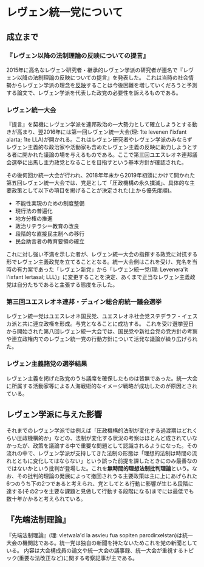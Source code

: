 # レヴェン統一党について

## 成立まで

### 『レヴェン以降の法制理論の反映についての提言』
2015年に高名なレヴェン研究者・継承的レヴェン学派の研究者が連名で『レヴェン以降の法制理論の反映についての提言』を発表した。
これは当時の社会情勢からレヴェン学派の理念を[反映](https://twitter.com/mai_lang0/status/1231267225341874176)することは今後困難を増していくだろうと予測する論文で、レヴェン学派を代表した政党の必要性を訴えるものである。

### レヴェン統一大会
『提言』を契機にレヴェン学派を連邦政治の一大勢力として確立しようとする動きが高まり、翌2016年には第一回レヴェン統一大会(理: 1te levenen l'ixfant alarta; 1te LLA)が開かれる。これはレヴェン研究者やレヴェン学派のみならずレヴェン主義的な政治家や活動家も含めたレヴェン主義の反映に助力しようとする者に開かれた議論の場を与えるものである。ここで第三回ユエスレオネ連邦議会選挙に出馬し主力政党となることを目指すという基本方針が確認された。

その後何回か統一大会が行われ、2018年年末から2019年初頭にかけて開かれた第五回レヴェン統一大会では、党是として「圧政機構の永久撲滅」、具体的な主要政策として以下の項目を掲げることが決定された(上から優先度順)。

+ 不能性実現のための制度整備
+ 現行法の普遍化
+ 地方分権の推進
+ 政治リテラシー教育の改良
+ 段階的な直接民主制への移行
+ 民会助言者の教育要領の確立

これに対し強い不満を示した者が、レヴェン統一大会の指揮する政党に対抗する形でレヴェン主義政党を立てることとなる。統一大会側はこれを受け、党名を当時の有力案であった「レヴェン新党」から「レヴェン統一党(理: Levenera'it l'ixfant lertasal; LLL)」に変更することを決定、あくまで正当なレヴェン主義政党は自分たちであると主張する態度を示した。

### 第三回ユエスレオネ連邦・デュイン総合府統一議会選挙
レヴェン統一党はユエスレオネ国民党、ユエスレオネ社会党ステデラフ・イェスカ派と共に連立政権を形成。与党となることに成功する。
これを受け選挙翌日から開始された第八回レヴェン統一大会では、国民党や新社会党の党方針の考察や連立政権内でのレヴェン統一党の行動方針について活発な議論が繰り広げられた。

### レヴェン主義諸党の選挙結果
レヴェン主義を掲げた政党のうち議席を確保したものは皆無であった。統一大会に所属する活動家等による人海戦術的なイメージ戦略が成功したのが原因とされている。

## レヴェン学派に与えた影響
それまでのレヴェン学派では例えば「圧政機構的法制が変化する過渡期はどれくらい圧政機構的か」などの、法制が変化する状況の考察はほとんど成されていなかったが、政策を議論する中で重要な問題として認識されるようになった。その流れの中で、レヴェン学派が支持してきた法制の形態は「理想的法制は時間の流れとともに変化してはならない」という誤った前提を課したときにのみ最善なのではないかという批判が登場した。これを**無時間的理想法制批判理論**という。なお、その批判的理論の発展によって撤回されうる主要政策は主に上にあげられた6つのうち下の2つであると考えられ、党としてとる行動に影響が生じる段階に達する(その2つを主要な課題と見做して行動する段階になる)までには最低でも数十年かかると考えられている。

## 『先端法制理論』
『先端法制理論』(理: vletwala'd la asvieu fua sopiten parcdirxelstan)は統一大会の機関誌である。統一党は独自の新聞を持たないためこれを党の新聞としている。
内容は大会構成員の論文や統一大会の議事録、統一大会が重視するトピック(重要な法改正など)に関する考察記事が主である。
